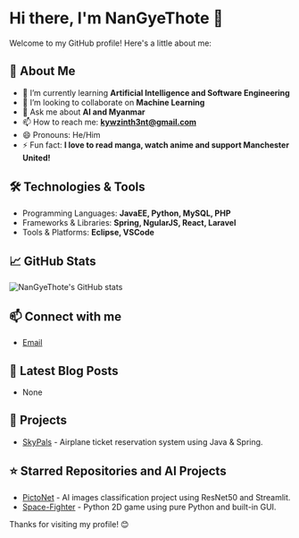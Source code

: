 # Hi there, I'm NanGyeThote 👋

Welcome to my GitHub profile! Here's a little about me:

## 🚀 About Me
- 🌱 I’m currently learning **Artificial Intelligence and Software Engineering**
- 👯 I’m looking to collaborate on **Machine Learning**
- 💬 Ask me about **AI and Myanmar**
- 📫 How to reach me: **kywzinth3nt@gmail.com**
- 😄 Pronouns: He/Him
- ⚡ Fun fact: **I love to read manga, watch anime and support Manchester United!**

## 🛠️ Technologies & Tools
- Programming Languages: **JavaEE, Python, MySQL, PHP**
- Frameworks & Libraries: **Spring, NgularJS, React, Laravel**
- Tools & Platforms: **Eclipse, VSCode**

## 📈 GitHub Stats
![NanGyeThote's GitHub stats](https://github-readme-stats.vercel.app/api?username=NanGyeThote&show_icons=true&theme=radical)

## 📫 Connect with me
- [Email](mailto:[kywzinth3nt@gmail.com])

## 📝 Latest Blog Posts
<!-- BLOG-POST-LIST:START -->
<!-- - [Insert your latest blog post title](insert your blog post link) -->
- None
<!-- BLOG-POST-LIST:END -->

## 🔧 Projects
- [SkyPals](https://github.com/NanGyeThote/portfolio.git) - Airplane ticket reservation system using Java & Spring.

## ⭐️ Starred Repositories and AI Projects
- [PictoNet](https://github.com/NanGyeThote/PictoNet.git) - AI images classification project using ResNet50 and Streamlit.
- [Space-Fighter](https://github.com/NanGyeThote/Space-Fighter.git) - Python 2D game using pure Python and built-in GUI.

Thanks for visiting my profile! 😊
